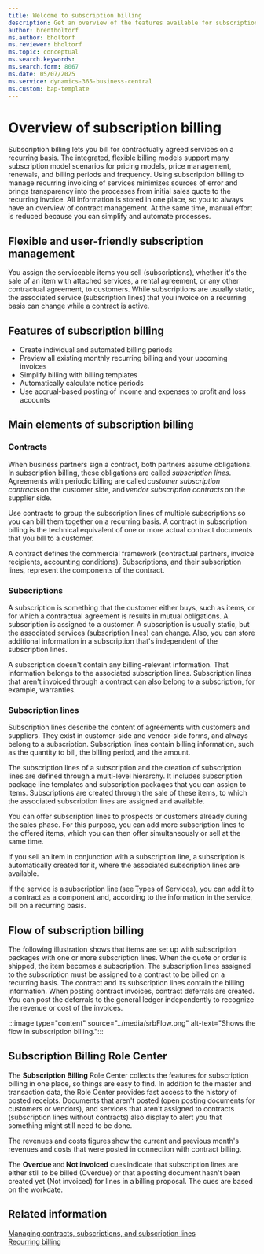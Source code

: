 ```yaml
---
title: Welcome to subscription billing 
description: Get an overview of the features available for subscription billing.
author: brentholtorf
ms.author: bholtorf
ms.reviewer: bholtorf
ms.topic: conceptual
ms.search.keywords: 
ms.search.form: 8067
ms.date: 05/07/2025
ms.service: dynamics-365-business-central
ms.custom: bap-template
---
```


# Overview of subscription billing

Subscription billing lets you bill for contractually agreed services on a recurring basis. The integrated, flexible billing models support many subscription model scenarios for pricing models, price management, renewals, and billing periods and frequency. Using subscription billing to manage recurring invoicing of services minimizes sources of error and brings transparency into the processes from initial sales quote to the recurring invoice. All information is stored in one place, so you to always have an overview of contract management. At the same time, manual effort is reduced because you can simplify and automate processes.  

## Flexible and user-friendly subscription management

You assign the serviceable items you sell (subscriptions), whether it's the sale of an item with attached services, a rental agreement, or any other contractual agreement, to customers. While subscriptions are usually static, the associated service (subscription lines) that you invoice on a recurring basis can change while a contract is active.

## Features of subscription billing

* Create individual and automated billing periods
* Preview all existing monthly recurring billing and your upcoming invoices
* Simplify billing with billing templates
* Automatically calculate notice periods
* Use accrual-based posting of income and expenses to profit and loss accounts

## Main elements of subscription billing 

### Contracts​

When business partners sign a contract, both partners assume obligations. In subscription billing, these obligations are called *subscription lines*. Agreements with periodic billing are called *customer subscription contracts* on the customer side, and *vendor subscription contracts* on the supplier side.

Use contracts to group the subscription lines of multiple subscriptions so you can bill them together on a recurring basis. A contract in subscription billing is the technical equivalent of one or more actual contract documents that you bill to a customer.

A contract defines the commercial framework (contractual partners, invoice recipients, accounting conditions). Subscriptions, and their subscription lines, represent the components of the contract.

### Subscriptions

A subscription is something that the customer either buys, such as items, or for which a contractual agreement is results in mutual obligations. A subscription is assigned to a customer. A subscription is usually static, but the associated services (subscription lines) can change. Also, you can store additional information in a subscription that's independent of the subscription lines.

A subscription doesn't contain any billing-relevant information. That information belongs to the associated subscription lines. Subscription lines that aren't invoiced through a contract can also belong to a subscription, for example, warranties.

### Subscription lines​

Subscription lines describe the content of agreements with customers and suppliers. They exist in customer-side and vendor-side forms, and always belong to a subscription. Subscription lines contain billing information, such as the quantity to bill, the billing period, and the amount.

The subscription lines of a subscription and the creation of subscription lines are defined through a multi-level hierarchy. It includes subscription package line templates and subscription packages that you can assign to items. Subscriptions are created through the sale of these items, to which the associated subscription lines are assigned and available.

You can offer subscription lines to prospects or customers already during the sales phase. For this purpose, you can add more subscription lines to the offered items, which you can then offer simultaneously or sell at the same time.

If you sell an item in conjunction with a subscription line, a subscription is automatically created for it, where the associated subscription lines are available.

If the service is a subscription line (see Types of Services), you can add it to a contract as a component and, according to the information in the service, bill on a recurring basis.

## Flow of subscription billing​

The following illustration shows that items are set up with subscription packages with one or more subscription lines. When the quote or order is shipped, the item becomes a subscription. The subscription lines assigned to the subscription must be assigned to a contract to be billed on a recurring basis. The contract and its subscription lines contain the billing information. When posting contract invoices, contract deferrals are created. You can post the deferrals to the general ledger independently to recognize the revenue or cost of the invoices.

:::image type="content" source="../media/srbFlow.png" alt-text="Shows the flow in subscription billing.":::

## Subscription Billing Role Center​

The **Subscription Billing** Role Center collects the features for subscription billing in one place, so things are easy to find. In addition to the master and transaction data, the Role Center provides fast access to the history of posted receipts. Documents that aren't posted (open posting documents for customers or vendors), and services that aren't assigned to contracts (subscription lines without contracts) also display to alert you that something might still need to be done.

The revenues and costs figures show the current and previous month's revenues and costs that were posted in connection with contract billing.

The **Overdue** and **Not invoiced** cues indicate that subscription lines are either still to be billed (Overdue) or that a posting document hasn't been created yet (Not invoiced) for lines in a billing proposal. The cues are based on the workdate.

## Related information

[Managing contracts, subscriptions, and subscription lines](working-with-contracts/contracts-services-mgmt.md)  
[Recurring billing](recurring-billing.md)  